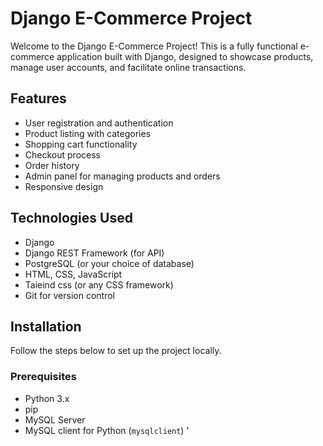 # Django E-Commerce Project

Welcome to the Django E-Commerce Project! This is a fully functional e-commerce application built with Django, designed to showcase products, manage user accounts, and facilitate online transactions.

## Features

- User registration and authentication
- Product listing with categories
- Shopping cart functionality
- Checkout process
- Order history
- Admin panel for managing products and orders
- Responsive design

## Technologies Used

- Django
- Django REST Framework (for API)
- PostgreSQL (or your choice of database)
- HTML, CSS, JavaScript
- Taieind css (or any CSS framework)
- Git for version control

## Installation

Follow the steps below to set up the project locally.

### Prerequisites

- Python 3.x
- pip
- MySQL Server
- MySQL client for Python (`mysqlclient`)
'